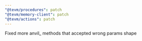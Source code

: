 ```yaml
---
"@tevm/procedures": patch
"@tevm/memory-client": patch
"@tevm/actions": patch
---
```


Fixed more anvil\_ methods that accepted wrong params shape
